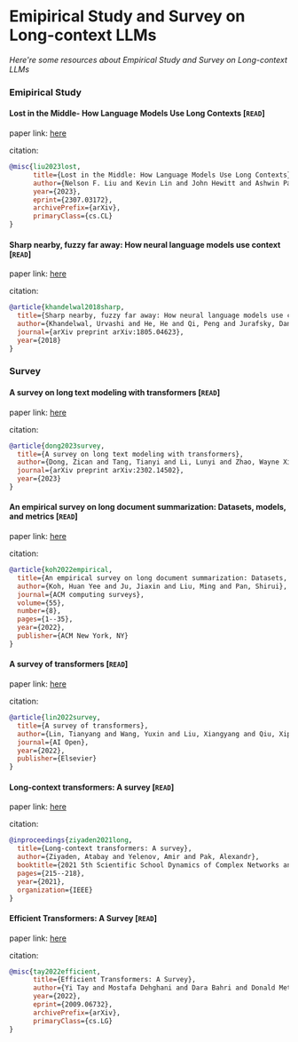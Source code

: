 # Emipirical Study and Survey on Long-context LLMs
*Here're some resources about Empirical Study and Survey on Long-context LLMs*

### Emipirical Study


#### Lost in the Middle- How Language Models Use Long Contexts [`READ`]

paper link: [here](https://arxiv.org/pdf/2307.03172.pdf)

citation:

```bibtex
@misc{liu2023lost,
      title={Lost in the Middle: How Language Models Use Long Contexts}, 
      author={Nelson F. Liu and Kevin Lin and John Hewitt and Ashwin Paranjape and Michele Bevilacqua and Fabio Petroni and Percy Liang},
      year={2023},
      eprint={2307.03172},
      archivePrefix={arXiv},
      primaryClass={cs.CL}
}
```


#### Sharp nearby, fuzzy far away: How neural language models use context [`READ`]

paper link: [here](https://arxiv.org/pdf/1805.04623)

citation:

```bibtex
@article{khandelwal2018sharp,
  title={Sharp nearby, fuzzy far away: How neural language models use context},
  author={Khandelwal, Urvashi and He, He and Qi, Peng and Jurafsky, Dan},
  journal={arXiv preprint arXiv:1805.04623},
  year={2018}
}
```


### Survey

#### A survey on long text modeling with transformers [`READ`]

paper link: [here](https://arxiv.org/pdf/2302.14502)

citation:

```bibtex
@article{dong2023survey,
  title={A survey on long text modeling with transformers},
  author={Dong, Zican and Tang, Tianyi and Li, Lunyi and Zhao, Wayne Xin},
  journal={arXiv preprint arXiv:2302.14502},
  year={2023}
}
```


#### An empirical survey on long document summarization: Datasets, models, and metrics [`READ`]

paper link: [here](https://arxiv.org/pdf/2207.00939)

citation:

```bibtex
@article{koh2022empirical,
  title={An empirical survey on long document summarization: Datasets, models, and metrics},
  author={Koh, Huan Yee and Ju, Jiaxin and Liu, Ming and Pan, Shirui},
  journal={ACM computing surveys},
  volume={55},
  number={8},
  pages={1--35},
  year={2022},
  publisher={ACM New York, NY}
}
```


#### A survey of transformers [`READ`]

paper link: [here](https://www.sciencedirect.com/science/article/pii/S2666651022000146)

citation:

```bibtex
@article{lin2022survey,
  title={A survey of transformers},
  author={Lin, Tianyang and Wang, Yuxin and Liu, Xiangyang and Qiu, Xipeng},
  journal={AI Open},
  year={2022},
  publisher={Elsevier}
}
```

#### Long-context transformers: A survey [`READ`]

paper link: [here](https://ieeexplore.ieee.org/abstract/document/9587279/)

citation:

```bibtex
@inproceedings{ziyaden2021long,
  title={Long-context transformers: A survey},
  author={Ziyaden, Atabay and Yelenov, Amir and Pak, Alexandr},
  booktitle={2021 5th Scientific School Dynamics of Complex Networks and their Applications (DCNA)},
  pages={215--218},
  year={2021},
  organization={IEEE}
}
```


#### Efficient Transformers: A Survey [`READ`]

paper link: [here](https://arxiv.org/pdf/2009.06732.pdf)

citation:

```bibtex
@misc{tay2022efficient,
      title={Efficient Transformers: A Survey}, 
      author={Yi Tay and Mostafa Dehghani and Dara Bahri and Donald Metzler},
      year={2022},
      eprint={2009.06732},
      archivePrefix={arXiv},
      primaryClass={cs.LG}
}
```


